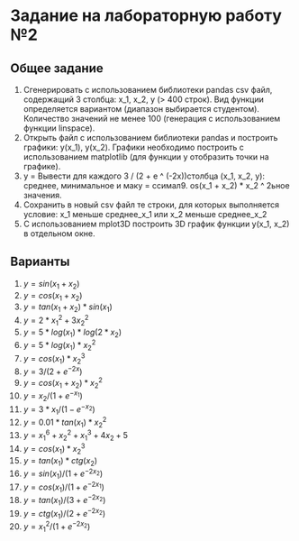 # Задание на лабораторную работу №2
## Общее задание
1. Сгенерировать с использованием библиотеки pandas csv файл, содержащий 3 столбца: x_1, x_2, y (> 400 строк). Вид функции определяется вариантом (диапазон выбирается студентом). Количество значений не менее 100 (генерация с использованием функции linspace).
2. Открыть файл с использованием библиотеки pandas и построить графики: y(x_1), y(x_2). Графики необходимо построить с использованием matplotlib (для функции y отобразить точки на графике). 
3. y = Вывести для каждого 3 / (2 + e ^ (-2x))столбца (x_1, x_2, y): среднее, минимальное и макy = cсимал9. os(x_1 + x_2) * x_2 ^ 2ьное значения.
4. Сохранить в новый csv файл те строки, для которых выполняется условие: x_1 меньше среднее_x_1 или x_2 меньше среднее_x_2
5. С использованием mplot3D построить 3D график функции y(x_1, x_2) в отдельном окне.

## Варианты
1. $y = sin(x_1 + x_2)$
2. $y = cos(x_1 + x_2)$
3. $y = tan(x_1 + x_2) * sin(x_1)$
4. $y = 2 * x_1^2 + 3x_2^2$
5. $y = 5 * log(x_1) * log(2 * x_2)$
6. $y = 5 * log(x_1) * x_2^2$
7. $y = cos(x_1) * x_2^3$
8. $y = 3 / (2 + e^{-2x})$
9. $y = cos(x_1 + x_2) * x_2 ^ 2$
10. $y = x_2 / (1 + e^{-x_1})$
11. $y = 3 * x_1 / (1 - e^{-x_2})$
12. $y = 0.01 * tan(x_1) * x_2^2$
13. $y = x_1^6 + x_2^2 + x_1^3 + 4x_2 + 5$
14. $y = cos(x_1) * x_2^3$
15. $y = tan(x_1) * ctg(x_2)$
16. $y = sin(x_1) / (1 + e^{-2x_2})$
17. $y = cos(x_1) / (1 + e^{-2x_1})$
18. $y = tan(x_1) / (3 + e^{-2x_2})$
19. $y = ctg(x_1) / (2 + e^{-2x_2})$
20. $y = x_1^2 / (1 + e^{-2x_2})$
